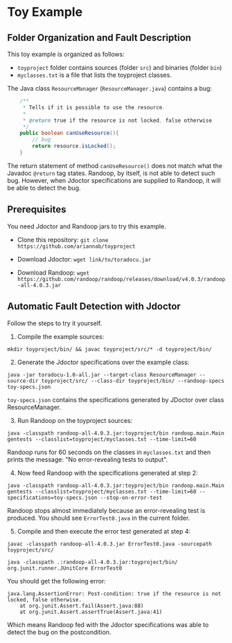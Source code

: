 # Toy Example

## Folder Organization and Fault Description

This toy example is organized as follows:

* `toyproject` folder contains sources (folder `src`) and binaries (folder `bin`)
* `myclasses.txt` is a file that lists the toyproject classes.

The Java class `ResourceManager` (`ResourceManager.java`) contains a bug:

```java
    /**
     * Tells if it is possible to use the resource.
     *
     * @return true if the resource is not locked, false otherwise
     */
    public boolean canUseResource(){
        // bug
        return resource.isLocked();
    }
```

The return statement of method `canUseResource()` does not match what the Javadoc `@return` tag states. Randoop, by itself, is not able to detect such bug. However, when Jdoctor specifications are supplied to Randoop, it will be able to detect the bug.

## Prerequisites

You need Jdoctor and Randoop jars to try this example.

- Clone this repository: `git clone https://github.com/ariannab/toyproject`

- Download Jdoctor: `wget link/to/toradocu.jar`

- Download Randoop: `wget https://github.com/randoop/randoop/releases/download/v4.0.3/randoop-all-4.0.3.jar`

## Automatic Fault Detection with Jdoctor

Follow the steps to try it yourself.

1. Compile the example sources:

`mkdir toyproject/bin/ && javac toyproject/src/* -d toyproject/bin/`

2. Generate the Jdoctor specifications over the example class:

`java -jar toradocu-1.0-all.jar --target-class ResourceManager --source-dir toyproject/src/ --class-dir toyproject/bin/ --randoop-specs toy-specs.json`

`toy-specs.json` contains the specifications generated by JDoctor over class ResourceManager.

3. Run Randoop on the toyproject sources:

`java -classpath randoop-all-4.0.3.jar:toyproject/bin randoop.main.Main gentests --classlist=toyproject/myclasses.txt --time-limit=60`

Randoop runs for 60 seconds on the classes in `myclasses.txt` and then prints the message: "No error-revealing tests to output".

4. Now feed Randoop with the specifications generated at step 2:

`java -classpath randoop-all-4.0.3.jar:toyproject/bin randoop.main.Main gentests --classlist=toyproject/myclasses.txt --time-limit=60 --specifications=toy-specs.json --stop-on-error-test`

Randoop stops almost immediately because an error-revealing test is produced. You should see `ErrorTest0.java` in the current folder.

5. Compile and then execute the error test generated at step 4:

`javac -classpath randoop-all-4.0.3.jar ErrorTest0.java -sourcepath toyproject/src/`

`java -classpath .:randoop-all-4.0.3.jar:toyproject/bin/ org.junit.runner.JUnitCore ErrorTest0`

You should get the following error:
```
java.lang.AssertionError: Post-condition: true if the resource is not locked, false otherwise.
    at org.junit.Assert.fail(Assert.java:88)
    at org.junit.Assert.assertTrue(Assert.java:41)
```
Which means Randoop fed with the Jdoctor specifications was able to detect the bug on the postcondition.
